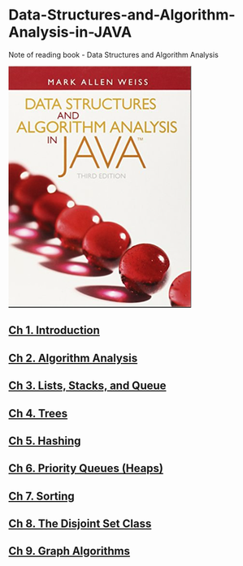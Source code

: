# Data-Structures-and-Algorithm-Analysis-in-JAVA
Note of reading book - Data Structures and Algorithm Analysis

![](./Screen%20Shot%202023-07-10%20at%2010.32.48%20AM.png)

## [Ch 1. Introduction](./ch1/ch1.md)

## [Ch 2. Algorithm Analysis](./ch2/ch2.md)

## [Ch 3. Lists, Stacks, and Queue](./ch3/ch3.md)

## [Ch 4. Trees](./ch4/ch4.md)

## [Ch 5. Hashing](./ch5/ch5.md)

## [Ch 6. Priority Queues (Heaps)](./ch6/ch6.md)

## [Ch 7. Sorting](./ch7/ch7.md)

## [Ch 8. The Disjoint Set Class](./ch8/ch8.md)

## [Ch 9. Graph Algorithms](./ch9/ch9.md)